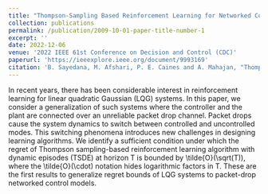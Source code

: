 ```yaml
---
title: "Thompson-Sampling Based Reinforcement Learning for Networked Control of Unknown Linear Systems"
collection: publications
permalink: /publication/2009-10-01-paper-title-number-1
excerpt: ''
date: 2022-12-06
venue: '2022 IEEE 61st Conference on Decision and Control (CDC)'
paperurl: 'https://ieeexplore.ieee.org/document/9993169'
citation: 'B. Sayedana, M. Afshari, P. E. Caines and A. Mahajan, "Thompson-Sampling Based Reinforcement Learning for Networked Control of Unknown Linear Systems," 2022 IEEE 61st Conference on Decision and Control (CDC), Cancun, Mexico, 2022, pp. 723-730, doi: 10.1109/CDC51059.2022.9992565.'
---
```


In recent years, there has been considerable interest in reinforcement learning for linear quadratic Gaussian (LQG) systems. In this paper, we consider a generalization of such systems where the controller and the plant are connected over an unreliable packet drop channel. Packet drops cause the system dynamics to switch between controlled and uncontrolled modes. This switching phenomena introduces new challenges in designing learning algorithms. We identify a sufficient condition under which the regret of Thompson sampling-based reinforcement learning algorithm with dynamic episodes (TSDE) at horizon T is bounded by \tilde{O}(\sqrt(T)), where the \tilde{O}(\cdot) notation hides logarithmic factors in T. These are the first results to generalize regret bounds of LQG systems to packet-drop networked control models.
